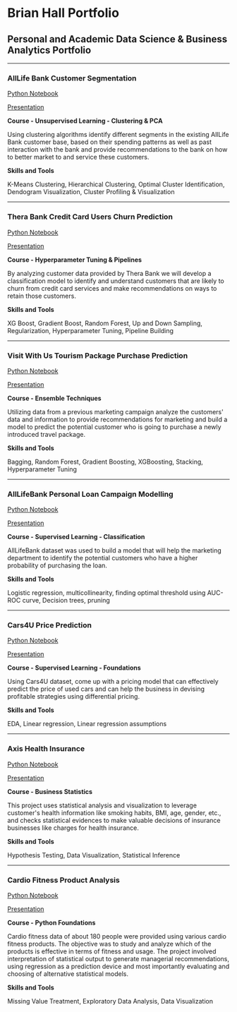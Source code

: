 # Brian Hall Portfolio

Personal and Academic Data Science & Business Analytics Portfolio
---
---

### AllLife Bank Customer Segmentation

[Python Notebook](https://github.com/Digital-Reactor/Brian_Hall_Portfolio/blob/main/Clustering/Brian%20Hall%20-%20Project%207%20-%20AllLife%20Bank%20Customer%20Segmentation-V2.ipynb)

[Presentation](https://github.com/Digital-Reactor/Brian_Hall_Portfolio/blob/main/Clustering/DSBA%20-%20Brian%20Hall%20-%20Project%207%20-Customer%20Segmentation.pdf)

**Course - Unsupervised Learning - Clustering & PCA**

Using clustering algorithms identify different segments in the existing AllLife Bank customer base, based on their spending patterns as well as past interaction with the bank and provide recommendations to the bank on how to better market to and service these customers.

**Skills and Tools**

K-Means Clustering, Hierarchical Clustering, Optimal Cluster Identification, Dendogram Visualization, Cluster Profiling & Visualization

---


### Thera Bank Credit Card Users Churn Prediction

[Python Notebook](https://github.com/Digital-Reactor/Brian_Hall_Portfolio/blob/main/Pipeline%20-%20Hyperparameter%20Tuning/Brian%20Hall%20-%20Project%206%20-%20Churn%20Prediction%20-%20minmax%20test.ipynb)

[Presentation](https://github.com/Digital-Reactor/Brian_Hall_Portfolio/blob/main/Pipeline%20-%20Hyperparameter%20Tuning/DSBA%20-%20Brian%20Hall%20-%20Project%206%20-%20Churn%20Prediction.pdf)

**Course - Hyperparameter Tuning & Pipelines**

By analyzing customer data provided by Thera Bank we will develop a classification model to identify and understand customers that are likely to churn from credit card services and make recommendations on ways to retain those customers.

**Skills and Tools**

XG Boost, Gradient Boost, Random Forest, Up and Down Sampling, Regularization, Hyperparameter Tuning, Pipeline Building

---

### Visit With Us Tourism Package Purchase Prediction

[Python Notebook](https://github.com/Digital-Reactor/Brian_Hall_Portfolio/blob/main/Bagging_Boosting/Brian%20Hall%20-%20Project%205%20-%20Visit%20With%20Us%20-%20Package%20Purchase%20-%20V2.ipynb)

[Presentation](https://github.com/Digital-Reactor/Brian_Hall_Portfolio/blob/main/Bagging_Boosting/DSBA%20-%20Brian%20Hall%20-%20Project%205%20-%20Tourism.pdf)

**Course - Ensemble Techniques**

Utilizing data from a previous marketing campaign analyze the customers' data and information to provide recommendations for marketing and build a model to predict the potential customer who is going to purchase a newly introduced travel package.

**Skills and Tools**

Bagging, Random Forest, Gradient Boosting, XGBoosting, Stacking, Hyperparameter Tuning

---

### AllLifeBank Personal Loan Campaign Modelling
[Python Notebook](https://github.com/Digital-Reactor/Brian_Hall_Portfolio/blob/main/LogisticRegression_DecisionTrees/Brian%20Hall%20-%20DSBA%20-%20Project%204%20Personal%20Loan%20Campaign%20Modeling%20-%20V1.ipynb)

[Presentation](https://github.com/Digital-Reactor/Brian_Hall_Portfolio/blob/main/LogisticRegression_DecisionTrees/DSBA%20-%20Brian%20Hall%20-%20Project%204%20-%20AllLife%20Bank.pdf)

**Course -  Supervised Learning - Classification**

AllLifeBank dataset was used to build a model that will help the marketing department to identify the potential customers who have a higher probability of purchasing the loan.

**Skills and Tools**

Logistic regression, multicollinearity, finding optimal threshold using AUC-ROC curve, Decision trees, pruning

---

### Cars4U Price Prediction
[Python Notebook](https://github.com/Digital-Reactor/Brian_Hall_Portfolio/blob/main/Linear_Regression/Brian%20Hall%20%20-%20DSBA%20-%20Project%203%20-%20Cars4U%20-%20V3.ipynb)

[Presentation](https://github.com/Digital-Reactor/Brian_Hall_Portfolio/blob/main/Linear_Regression/DSBA%20-%20Brian%20Hall%20-%20Project%203%20-%20Cars4U.pdf)

**Course - Supervised Learning - Foundations**

Using Cars4U dataset, come up with a pricing model that can effectively predict the price of used cars and can help the business in devising profitable strategies using differential pricing.

**Skills and Tools**

EDA, Linear regression, Linear regression assumptions

--- 

### Axis Health Insurance

[Python Notebook](https://github.com/Digital-Reactor/Brian_Hall_Portfolio/blob/main/EDA_and_Statistical_Analysis/Brian%20Hall%20-%20Business%20Statistics%20-%20Axis%20Insurance%20-%20Project%202%20-%20v3.ipynb)

[Presentation](https://github.com/Digital-Reactor/Brian_Hall_Portfolio/blob/main/EDA_and_Statistical_Analysis/Brian%20Hall%20-%20DSBA%20-%20Project%202%20-%20Axis%20Insurance.pdf)

**Course - Business Statistics**

This project uses statistical analysis and visualization to leverage customer's health information like smoking habits, BMI, age, gender, etc., and checks statistical evidences to make valuable decisions of insurance businesses like charges for health insurance.

**Skills and Tools**

Hypothesis Testing, Data Visualization, Statistical Inference

---

### Cardio Fitness Product Analysis

[Python Notebook](https://github.com/Digital-Reactor/Brian_Hall_Portfolio/blob/main/EDA_and_Business_Statistics/Cardio%20Good%20Fitness%20-%20New%20customer%20targeting%20EXPLORATION%20-%20Brian%20Hall%20-%203-25-21.ipynb)

[Presentation](https://github.com/Digital-Reactor/Brian_Hall_Portfolio/blob/main/EDA_and_Business_Statistics/DSBA%20-%20Brian%20Hall%20-%20Project%201%20-%20Cardio%20Good%20Fitness.pdf)

**Course - Python Foundations**

Cardio fitness data of about 180 people were provided using various cardio fitness products. The objective was to study and analyze which of the products is effective in terms of fitness and usage. The project involved interpretation of statistical output to generate managerial recommendations, using regression as a prediction device and most importantly evaluating and choosing of alternative statistical models.

**Skills and Tools**

Missing Value Treatment, Exploratory Data Analysis, Data Visualization



